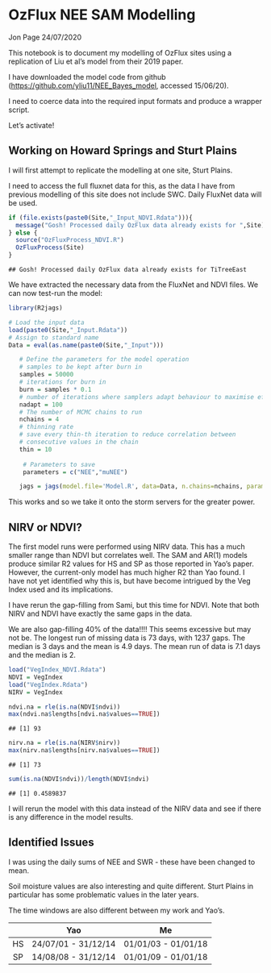 OzFlux NEE SAM Modelling
================
Jon Page
24/07/2020

This notebook is to document my modelling of OzFlux sites using a
replication of Liu et al’s model from their 2019 paper.

I have downloaded the model code from github
(<https://github.com/yliu11/NEE_Bayes_model>, accessed 15/06/20).

I need to coerce data into the required input formats and produce a
wrapper script.

Let’s activate\!

## Working on Howard Springs and Sturt Plains

I will first attempt to replicate the modelling at one site, Sturt
Plains.

I need to access the full fluxnet data for this, as the data I have from
previous modelling of this site does not include SWC. Daily FluxNet data
will be used.

``` r
if (file.exists(paste0(Site,"_Input_NDVI.Rdata"))){
  message("Gosh! Processed daily OzFlux data already exists for ",Site)
} else {
  source("OzFluxProcess_NDVI.R")
  OzFluxProcess(Site)
}
```

    ## Gosh! Processed daily OzFlux data already exists for TiTreeEast

We have extracted the necessary data from the FluxNet and NDVI files. We
can now test-run the model:

``` r
library(R2jags)

# Load the input data
load(paste0(Site,"_Input.Rdata"))
# Assign to standard name
Data = eval(as.name(paste0(Site,"_Input")))

   # Define the parameters for the model operation
   # samples to be kept after burn in
   samples = 50000
   # iterations for burn in
   burn = samples * 0.1 
   # number of iterations where samplers adapt behaviour to maximise efficiency
   nadapt = 100  
   # The number of MCMC chains to run
   nchains = 4 
   # thinning rate
   # save every thin-th iteration to reduce correlation between 
   # consecutive values in the chain
   thin = 10 
   
    # Parameters to save
    parameters = c("NEE","muNEE")

   jags = jags(model.file='Model.R', data=Data, n.chains=nchains, parameters.to.save = parameters) 
```

This works and so we take it onto the storm servers for the greater
power.

## NIRV or NDVI?

The first model runs were performed using NIRV data. This has a much
smaller range than NDVI but correlates well. The SAM and AR(1) models
produce similar R2 values for HS and SP as those reported in Yao’s
paper. However, the current-only model has much higher R2 than Yao
found. I have not yet identified why this is, but have become intrigued
by the Veg Index used and its implications.

I have rerun the gap-filling from Sami, but this time for NDVI. Note
that both NIRV and NDVI have exactly the same gaps in the data.

We are also gap-filling 40% of the data\!\!\!\! This seems excessive but
may not be. The longest run of missing data is 73 days, with 1237 gaps.
The median is 3 days and the mean is 4.9 days. The mean run of data is
7.1 days and the median is 2.

``` r
load("VegIndex_NDVI.Rdata")
NDVI = VegIndex
load("VegIndex.Rdata")
NIRV = VegIndex

ndvi.na = rle(is.na(NDVI$ndvi))
max(ndvi.na$lengths[ndvi.na$values==TRUE])
```

    ## [1] 93

``` r
nirv.na = rle(is.na(NIRV$nirv))
max(nirv.na$lengths[nirv.na$values==TRUE])
```

    ## [1] 73

``` r
sum(is.na(NDVI$ndvi))/length(NDVI$ndvi)
```

    ## [1] 0.4589837

I will rerun the model with this data instead of the NIRV data and see
if there is any difference in the model results.

## Identified Issues

I was using the daily sums of NEE and SWR - these have been changed to
mean.

Soil moisture values are also interesting and quite different. Sturt
Plains in particular has some problematic values in the later years.

The time windows are also different between my work and Yao’s.

|    |         Yao         |         Me          |
| :-: | :-----------------: | :-----------------: |
| HS | 24/07/01 - 31/12/14 | 01/01/03 - 01/01/18 |
| SP | 14/08/08 - 31/12/14 | 01/01/09 - 01/01/18 |
